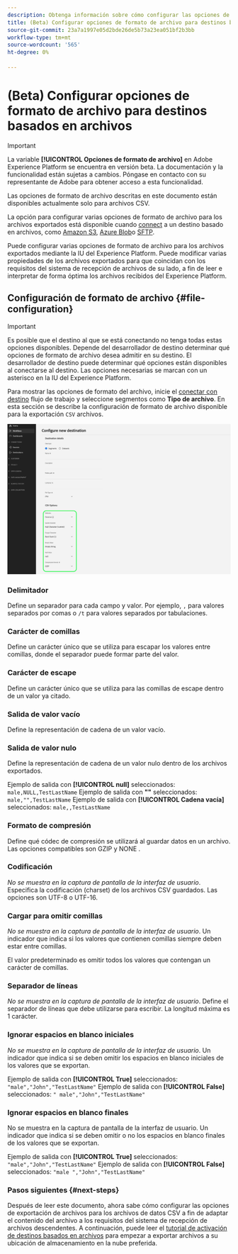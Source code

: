 ```yaml
---
description: Obtenga información sobre cómo configurar las opciones de formato de archivo al activar datos en destinos basados en archivos
title: (Beta) Configurar opciones de formato de archivo para destinos basados en archivos
source-git-commit: 23a7a1997e05d2bde26de5b73a23ea051bf2b3bb
workflow-type: tm+mt
source-wordcount: '565'
ht-degree: 0%

---
```


# (Beta) Configurar opciones de formato de archivo para destinos basados en archivos

>[!IMPORTANT]
>
>La variable **[!UICONTROL Opciones de formato de archivo]** en Adobe Experience Platform se encuentra en versión beta. La documentación y la funcionalidad están sujetas a cambios.
>Póngase en contacto con su representante de Adobe para obtener acceso a esta funcionalidad.
> 
>Las opciones de formato de archivo descritas en este documento están disponibles actualmente solo para archivos CSV.

La opción para configurar varias opciones de formato de archivo para los archivos exportados está disponible cuando [connect](/help/destinations/ui/connect-destination.md) a un destino basado en archivos, como [Amazon S3](/help/destinations/catalog/cloud-storage/amazon-s3.md#connect), [Azure Blob](/help/destinations/catalog/cloud-storage/azure-blob.md#connect)o [SFTP](/help/destinations/catalog/cloud-storage/sftp.md#connect).

Puede configurar varias opciones de formato de archivo para los archivos exportados mediante la IU del Experience Platform. Puede modificar varias propiedades de los archivos exportados para que coincidan con los requisitos del sistema de recepción de archivos de su lado, a fin de leer e interpretar de forma óptima los archivos recibidos del Experience Platform.

<!--
* To configure file formatting options for exported files by using the Experience Platform UI, read this document.
* To configure file formatting options for exported files by using the Experience Platform Flow Service API, read [Flow Service API - Destinations](https://developer.adobe.com/experience-platform-apis/references/destinations/).
-->

## Configuración de formato de archivo {#file-configuration}

>[!IMPORTANT]
>
>Es posible que el destino al que se está conectando no tenga todas estas opciones disponibles. Depende del desarrollador de destino determinar qué opciones de formato de archivo desea admitir en su destino. El desarrollador de destino puede determinar qué opciones están disponibles al conectarse al destino. Las opciones necesarias se marcan con un asterisco en la IU del Experience Platform.

Para mostrar las opciones de formato del archivo, inicie el [conectar con destino](/help/destinations/ui/connect-destination.md) flujo de trabajo y seleccione segmentos como **Tipo de archivo**. En esta sección se describe la configuración de formato de archivo disponible para la exportación `CSV` archivos.

![Imagen que muestra algunas de las opciones de formato de archivo disponibles.](/help/destinations/assets/ui/batch-destinations-file-formatting-options/file-formatting-options.png)

### Delimitador

Define un separador para cada campo y valor. Por ejemplo, `,` para valores separados por comas o `/t` para valores separados por tabulaciones.

### Carácter de comillas

Define un carácter único que se utiliza para escapar los valores entre comillas, donde el separador puede formar parte del valor.

### Carácter de escape

Define un carácter único que se utiliza para las comillas de escape dentro de un valor ya citado.

### Salida de valor vacío

Define la representación de cadena de un valor vacío.

### Salida de valor nulo

Define la representación de cadena de un valor nulo dentro de los archivos exportados.

Ejemplo de salida con **[!UICONTROL null]** seleccionados: `male,NULL,TestLastName`
Ejemplo de salida con **&quot;&quot;** seleccionados: `male,"",TestLastName`
Ejemplo de salida con **[!UICONTROL Cadena vacía]** seleccionados: `male,,TestLastName`

### Formato de compresión

Define qué códec de compresión se utilizará al guardar datos en un archivo. Las opciones compatibles son GZIP y NONE .

### Codificación

*No se muestra en la captura de pantalla de la interfaz de usuario*. Especifica la codificación (charset) de los archivos CSV guardados. Las opciones son UTF-8 o UTF-16.

### Cargar para omitir comillas

*No se muestra en la captura de pantalla de la interfaz de usuario*. Un indicador que indica si los valores que contienen comillas siempre deben estar entre comillas.

El valor predeterminado es omitir todos los valores que contengan un carácter de comillas.

### Separador de líneas

*No se muestra en la captura de pantalla de la interfaz de usuario*. Define el separador de líneas que debe utilizarse para escribir. La longitud máxima es 1 carácter.

### Ignorar espacios en blanco iniciales

*No se muestra en la captura de pantalla de la interfaz de usuario*. Un indicador que indica si se deben omitir los espacios en blanco iniciales de los valores que se exportan.

Ejemplo de salida con **[!UICONTROL True]** seleccionados: `"male","John","TestLastName"`
Ejemplo de salida con **[!UICONTROL False]** seleccionados: `" male","John","TestLastName"`

### Ignorar espacios en blanco finales

No se muestra en la captura de pantalla de la interfaz de usuario. Un indicador que indica si se deben omitir o no los espacios en blanco finales de los valores que se exportan.

Ejemplo de salida con **[!UICONTROL True]** seleccionados: `"male","John","TestLastName"`
Ejemplo de salida con **[!UICONTROL False]** seleccionados: `"male ","John","TestLastName"`

### Pasos siguientes {#next-steps}

Después de leer este documento, ahora sabe cómo configurar las opciones de exportación de archivos para los archivos de datos CSV a fin de adaptar el contenido del archivo a los requisitos del sistema de recepción de archivos descendentes. A continuación, puede leer el [tutorial de activación de destinos basados en archivos](/help/destinations/ui/activate-batch-profile-destinations.md) para empezar a exportar archivos a su ubicación de almacenamiento en la nube preferida.
